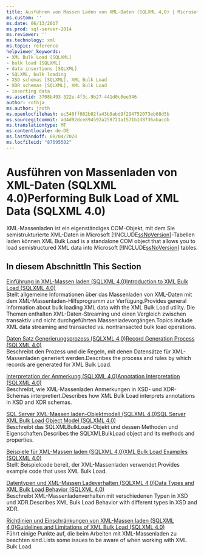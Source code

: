 ```yaml
---
title: Ausführen von Massen Laden von XML-Daten (SQLXML 4,0) | Microsoft-Dokumentation
ms.custom: ''
ms.date: 06/13/2017
ms.prod: sql-server-2014
ms.reviewer: ''
ms.technology: xml
ms.topic: reference
helpviewer_keywords:
- XML Bulk Load [SQLXML]
- bulk load [SQLXML]
- data insertions [SQLXML]
- SQLXML, bulk loading
- XSD schemas [SQLXML], XML Bulk Load
- XDR schemas [SQLXML], XML Bulk Load
- inserting data
ms.assetid: 3708b493-322e-4f3c-9b27-441d0c0ee346
author: rothja
ms.author: jroth
ms.openlocfilehash: ec540ff082b02fa43b9abd9f294752073eb68d5b
ms.sourcegitcommit: ad4d92dce894592a259721a1571b1d8736abacdb
ms.translationtype: MT
ms.contentlocale: de-DE
ms.lasthandoff: 08/04/2020
ms.locfileid: "87695502"
---
```

# <a name="performing-bulk-load-of-xml-data-sqlxml-40"></a><span data-ttu-id="fb1dd-102">Ausführen von Massenladen von XML-Daten (SQLXML 4.0)</span><span class="sxs-lookup"><span data-stu-id="fb1dd-102">Performing Bulk Load of XML Data (SQLXML 4.0)</span></span>
  <span data-ttu-id="fb1dd-103">XML-Massenladen ist ein eigenständiges COM-Objekt, mit dem Sie semistrukturierte XML-Daten in Microsoft [!INCLUDE[ssNoVersion](../../../includes/ssnoversion-md.md)]-Tabellen laden können.</span><span class="sxs-lookup"><span data-stu-id="fb1dd-103">XML Bulk Load is a standalone COM object that allows you to load semistructured XML data into Microsoft [!INCLUDE[ssNoVersion](../../../includes/ssnoversion-md.md)] tables.</span></span>  
  
## <a name="in-this-section"></a><span data-ttu-id="fb1dd-104">In diesem Abschnitt</span><span class="sxs-lookup"><span data-stu-id="fb1dd-104">In This Section</span></span>  
 [<span data-ttu-id="fb1dd-105">Einführung in XML-Massen laden &#40;SQLXML 4,0&#41;</span><span class="sxs-lookup"><span data-stu-id="fb1dd-105">Introduction to XML Bulk Load &#40;SQLXML 4.0&#41;</span></span>](introduction-to-xml-bulk-load-sqlxml-4-0.md)  
 <span data-ttu-id="fb1dd-106">Stellt allgemeine Informationen über das Massenladen von XML-Daten mit dem XML-Massenladen-Hilfsprogramm zur Verfügung.</span><span class="sxs-lookup"><span data-stu-id="fb1dd-106">Provides general information about bulk loading XML data with the XML Bulk Load utility.</span></span> <span data-ttu-id="fb1dd-107">Die Themen enthalten XML-Daten-Streaming und einen Vergleich zwischen transaktiv und nicht durchgeführten Massenladevorgängen.</span><span class="sxs-lookup"><span data-stu-id="fb1dd-107">Topics include XML data streaming and transacted vs. nontransacted bulk load operations.</span></span>  
  
 [<span data-ttu-id="fb1dd-108">Daten Satz Generierungsprozess &#40;SQLXML 4,0&#41;</span><span class="sxs-lookup"><span data-stu-id="fb1dd-108">Record Generation Process &#40;SQLXML 4.0&#41;</span></span>](record-generation-process-sqlxml-4-0.md)  
 <span data-ttu-id="fb1dd-109">Beschreibt den Prozess und die Regeln, mit denen Datensätze für XML-Massenladen generiert werden.</span><span class="sxs-lookup"><span data-stu-id="fb1dd-109">Describes the process and rules by which records are generated for XML Bulk Load.</span></span>  
  
 [<span data-ttu-id="fb1dd-110">Interpretation der Anmerkung &#40;SQLXML 4,0&#41;</span><span class="sxs-lookup"><span data-stu-id="fb1dd-110">Annotation Interpretation &#40;SQLXML 4.0&#41;</span></span>](annotation-interpretation-sqlxml-4-0.md)  
 <span data-ttu-id="fb1dd-111">Beschreibt, wie XML-Massenladen Anmerkungen in XSD- und XDR-Schemas interpretiert.</span><span class="sxs-lookup"><span data-stu-id="fb1dd-111">Describes how XML Bulk Load interprets annotations in XSD and XDR schemas.</span></span>  
  
 [<span data-ttu-id="fb1dd-112">SQL Server XML-Massen laden-Objektmodell &#40;SQLXML 4,0&#41;</span><span class="sxs-lookup"><span data-stu-id="fb1dd-112">SQL Server XML Bulk Load Object Model &#40;SQLXML 4.0&#41;</span></span>](sql-server-xml-bulk-load-object-model-sqlxml-4-0.md)  
 <span data-ttu-id="fb1dd-113">Beschreibt das SQLXMLBulkLoad-Objekt und dessen Methoden und Eigenschaften.</span><span class="sxs-lookup"><span data-stu-id="fb1dd-113">Describes the SQLXMLBulkLoad object and its methods and properties.</span></span>  
  
 [<span data-ttu-id="fb1dd-114">Beispiele für XML-Massen laden &#40;SQLXML 4,0&#41;</span><span class="sxs-lookup"><span data-stu-id="fb1dd-114">XML Bulk Load Examples &#40;SQLXML 4.0&#41;</span></span>](xml-bulk-load-examples-sqlxml-4-0.md)  
 <span data-ttu-id="fb1dd-115">Stellt Beispielcode bereit, der XML-Massenladen verwendet.</span><span class="sxs-lookup"><span data-stu-id="fb1dd-115">Provides example code that uses XML Bulk Load.</span></span>  
  
 [<span data-ttu-id="fb1dd-116">Datentypen und XML-Massen Ladeverhalten &#40;SQLXML 4,0&#41;</span><span class="sxs-lookup"><span data-stu-id="fb1dd-116">Data Types and XML Bulk Load Behavior &#40;SQLXML 4.0&#41;</span></span>](data-types-and-xml-bulk-load-behavior-sqlxml-4-0.md)  
 <span data-ttu-id="fb1dd-117">Beschreibt XML-Massenladenverhalten mit verschiedenen Typen in XSD und XDR.</span><span class="sxs-lookup"><span data-stu-id="fb1dd-117">Describes XML Bulk Load Behavior with different types in XSD and XDR.</span></span>  
  
 [<span data-ttu-id="fb1dd-118">Richtlinien und Einschränkungen von XML-Massen laden &#40;SQLXML 4,0&#41;</span><span class="sxs-lookup"><span data-stu-id="fb1dd-118">Guidelines and Limitations of XML Bulk Load &#40;SQLXML 4.0&#41;</span></span>](guidelines-and-limitations-of-xml-bulk-load-sqlxml-4-0.md)  
 <span data-ttu-id="fb1dd-119">Führt einige Punkte auf, die beim Arbeiten mit XML-Massenladen zu beachten sind.</span><span class="sxs-lookup"><span data-stu-id="fb1dd-119">Lists some issues to be aware of when working with XML Bulk Load.</span></span>  
  
  
